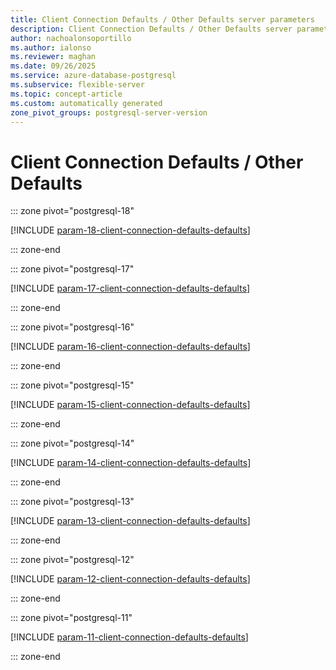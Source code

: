 ```yaml
---
title: Client Connection Defaults / Other Defaults server parameters
description: Client Connection Defaults / Other Defaults server parameters for Azure Database for PostgreSQL flexible server.
author: nachoalonsoportillo
ms.author: ialonso
ms.reviewer: maghan
ms.date: 09/26/2025
ms.service: azure-database-postgresql
ms.subservice: flexible-server
ms.topic: concept-article
ms.custom: automatically generated
zone_pivot_groups: postgresql-server-version
---
```

# Client Connection Defaults / Other Defaults


::: zone pivot="postgresql-18"

[!INCLUDE [param-18-client-connection-defaults-defaults](./includes/param-18-client-connection-defaults-defaults.md)]

::: zone-end


::: zone pivot="postgresql-17"

[!INCLUDE [param-17-client-connection-defaults-defaults](./includes/param-17-client-connection-defaults-defaults.md)]

::: zone-end


::: zone pivot="postgresql-16"

[!INCLUDE [param-16-client-connection-defaults-defaults](./includes/param-16-client-connection-defaults-defaults.md)]

::: zone-end


::: zone pivot="postgresql-15"

[!INCLUDE [param-15-client-connection-defaults-defaults](./includes/param-15-client-connection-defaults-defaults.md)]

::: zone-end


::: zone pivot="postgresql-14"

[!INCLUDE [param-14-client-connection-defaults-defaults](./includes/param-14-client-connection-defaults-defaults.md)]

::: zone-end


::: zone pivot="postgresql-13"

[!INCLUDE [param-13-client-connection-defaults-defaults](./includes/param-13-client-connection-defaults-defaults.md)]

::: zone-end


::: zone pivot="postgresql-12"

[!INCLUDE [param-12-client-connection-defaults-defaults](./includes/param-12-client-connection-defaults-defaults.md)]

::: zone-end


::: zone pivot="postgresql-11"

[!INCLUDE [param-11-client-connection-defaults-defaults](./includes/param-11-client-connection-defaults-defaults.md)]

::: zone-end


